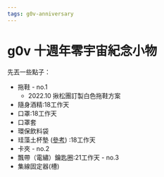 ```yaml
---
tags: g0v-anniversary
---
```

# g0v 十週年零宇宙紀念小物

先丟一些點子：
- 拖鞋 - no.1
    - 2022.10 揪松團訂製白色拖鞋方案
- 隨身酒精:18工作天
- 口罩:18工作天
- 口罩套
- 環保飲料袋
- 珪藻土杯墊 ([參考](https://www.lixiangprint.com.tw/product/%E7%8F%AA%E8%97%BB%E5%9C%9F%E5%90%B8%E6%B0%B4%E6%9D%AF%E5%A2%8A-%E4%BE%86%E5%9C%96%E5%AE%A2%E8%A3%BD%E5%8D%B0%E5%88%B7-%E5%8A%A0%E8%B4%88%E7%B4%A0%E9%9D%A2%E7%B4%99%E7%9B%92?utm_source=google&utm_medium=gmc&utm_campaign=gmc&utm_term=D_Earth&gclid=Cj0KCQjworiXBhDJARIsAMuzAux-n498ZbXnZUzX9rm0QfOhe44QEqtVGbCgZAcV-fouMDKoPG79lUYaAiiREALw_wcB)) :18工作天
- 卡夾 - no.2
- 飄帶（電繡）鑰匙圈:21工作天 - no.3
- 集線固定器(槽)